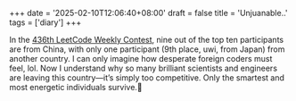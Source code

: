 +++
date = '2025-02-10T12:06:40+08:00'
draft = false
title = 'Unjuanable..'
tags = ['diary']
+++

In the [436th LeetCode Weekly Contest](https://leetcode.com/contest/weekly-contest-436/ranking/), nine out of the top ten participants are from China, with only one participant (9th place, uwi, from Japan) from another country. I can only imagine how desperate foreign coders must feel, lol. Now I understand why so many brilliant scientists and engineers are leaving this country—it’s simply too competitive. Only the smartest and most energetic individuals survive.🤣
